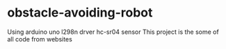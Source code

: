 # obstacle-avoiding-robot
Using arduino uno l298n drver hc-sr04 sensor 
This project is the some of all code from websites
